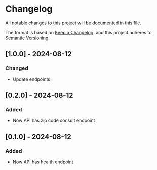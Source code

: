 # Changelog

All notable changes to this project will be documented in this file.

The format is based on [Keep a Changelog](https://keepachangelog.com/en/1.1.0/),
and this project adheres to [Semantic Versioning](https://semver.org/spec/v2.0.0.html).

## [1.0.0] - 2024-08-12

### Changed

- Update endpoints

## [0.2.0] - 2024-08-12

### Added

- Now API has zip code consult endpoint

## [0.1.0] - 2024-08-12

### Added

- Now API has health endpoint
